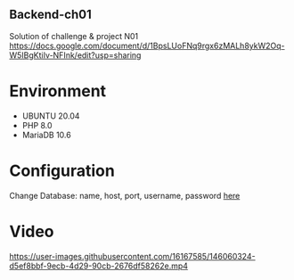 ## Backend-ch01
Solution of challenge &amp; project N01
https://docs.google.com/document/d/1BpsLUoFNq9rgx6zMALh8ykW2Oq-W5IBgKtiIv-NFInk/edit?usp=sharing
# Environment
- UBUNTU 20.04
- PHP 8.0
- MariaDB 10.6
# Configuration
Change Database: name, host, port, username, password [here](https://github.com/CELEC-USTHB-CLUB/backend-ch01/blob/main/src/Form.php#L9)
# Video


https://user-images.githubusercontent.com/16167585/146060324-d5ef8bbf-9ecb-4d29-90cb-2676df58262e.mp4

